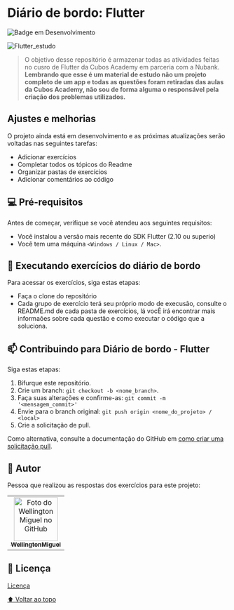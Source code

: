# Diário de bordo: Flutter

![Badge em Desenvolvimento](http://img.shields.io/static/v1?label=STATUS&message=EM%20DESENVOLVIMENTO&color=GREEN&style=for-the-badge)

![Flutter_estudo](https://i.ibb.co/TmBF5td/Logotipo-c-rebro-pensar-psicologia.png)

> O objetivo desse repositório é armazenar todas as atividades feitas no cusro de Flutter da Cubos Academy em parceria com a Nubank. **Lembrando que esse é um material de estudo não um projeto completo de um app e todas as questões foram retiradas das aulas da Cubos Academy, não sou de forma alguma o responsável pela criação dos problemas utilizados.**

## Ajustes e melhorias

O projeto ainda está em desenvolvimento e as próximas atualizações serão voltadas nas seguintes tarefas:

- Adicionar exercícios
- Completar todos os tópicos do Readme
- Organizar pastas de exercícios
- Adicionar comentários ao código

## 💻 Pré-requisitos

Antes de começar, verifique se você atendeu aos seguintes requisitos:

- Você instalou a versão mais recente do SDK Flutter (2.10 ou superio)
- Você tem uma máquina `<Windows / Linux / Mac>`.

## 🚀 Executando exercícios do diário de bordo

Para acessar os exercícios, siga estas etapas:

- Faça o clone do repositório
- Cada grupo de exercício terá  seu próprio modo de execusão, consulte o README.md de cada pasta de exercícios, lá vocÊ irá encontrar mais informaões sobre cada questão e como executar o código que a soluciona.


## 📫 Contribuindo para Diário de bordo - Flutter

Siga estas etapas:

1. Bifurque este repositório.
2. Crie um branch: `git checkout -b <nome_branch>`.
3. Faça suas alterações e confirme-as: `git commit -m '<mensagem_commit>'`
4. Envie para o branch original: `git push origin <nome_do_projeto> / <local>`
5. Crie a solicitação de pull.

Como alternativa, consulte a documentação do GitHub em [como criar uma solicitação pull](https://help.github.com/en/github/collaborating-with-issues-and-pull-requests/creating-a-pull-request).

## 🤝 Autor

Pessoa que realizou as respostas dos exercícios para este projeto:

<table>
  <tr>
    <td align="center">
      <a href="#">
        <img src="https://i.ibb.co/BfDNfjx/foto-wellington.png" width="100px;" alt="Foto do Wellington Miguel no GitHub"/><br>
        <sub>
          <b>WellingtonMiguel</b>
        </sub>
      </a>
    </td>
  </tr>
    </table>

## 📝 Licença

[Licença](https://github.com/Wellington-Miguel/Flutter/blob/c0328f44930b32215dc27b7fcc92f9c95eb60a6e/LICENSE.md)

[⬆ Voltar ao topo](#diário-de-bordo-flutter)
